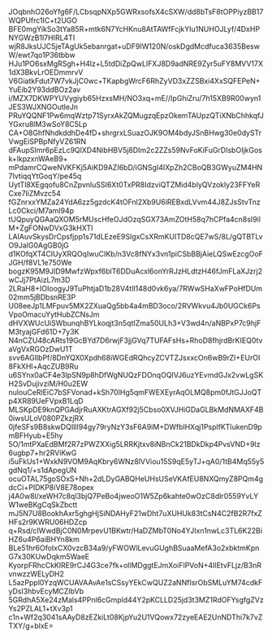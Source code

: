 JOqbnhO26oYfg6F/LCbsqpNXp5GWRxsofsX4cSXW/dd8bTsF8tOPPiyzBB17WQPUfrc1IC+t2UGO
BFE0mgYikSo3tYa85R+mtk6N7YcHKnu8AtTAWfFcjkYIu1NUHOJLyf/4DxHPNYGWzB1l7HIRL4TI
wjR8JksUJC5jeTAgUk5ebanrgat+uDF9IW120N/oskDgdMcdfuca3635BeswW/ewt7qo1P36tbbw
HJu1PO6sxMgRSgh+H4lz+L5tdDiZpQwLIFXJ8D9adNRE9Zyr5uFY8MVV17X1dX3BkvLrOEDmmrvV
V6GiatkFdut7W7vkJjC0wc+TKapbgWrcF6RhZyVD3xZZSBxi4XxSQFEPeN+YuEib2Y93ddBOz2av
i/MZX7DKWPYUVygiyb65HzxsMH/NO3xq+mE//IpGhiZru/7h15XB9R00wyn1JES3WJXNGOutleJn
PRuYQQNF1Pw6mqWztp71SyrxAkZQMugzqEpzOkemTAUpzQTiXNbChhkqfJYGxru8lM3wSoY8C5Lp
CA+O8GhfNhdkddhDe4fD+shrgrxLSuazOJK9OM4bdyJSnBHwg30e0dySTrVwgEiSPBpNfyVZ61RN
dFAupSImr6pEzLc9QlXD4NibHBV5j8DIm2c2ZZs59NvFoKiFuGrDIsbOIjkGosk+lkpzxnWAeB9+
mPdamrCQweNVKFKj5AiKD9AZI6bD/iGNSgI4IXpZh2CBoQB3GWyuZM4HN7IvtiqqYtGoqY/pe45q
UytTl8XEgqofu8CnZpvnluSSI6Xt0TxPR8IdzviQTZMid4blyQVzokly23FFYeRCxe7liZMvzc54
fGZnrxxYMZa24YdA6zz5gzdcK4tOFnl2Xb9U6iREBxdLVvm44J8ZJsStvTnzLc0Ckci/M7amI94p
tUQpuyQGAaQXOM5rMUscHfeOJdOzqSGX73AmZOtH58q7hCPfa4cn8sI9ilM+ZgFONwDVxG3kHXTI
LAIAuvSkysDrCpsfjpp1s71dLEzeE9SlgxCsXRmKUITD8cQE7wS/8L/gQTBTLvO9JaIG0AgGB0jG
d1KOfqXT4CIUyXRQOqIwuCIKb/n3Vc8fNYx3vn1piCSbBBjAieLQSwEzcgOoFJGH/f8VL1e750We
bogzK95M9JlD9MwfzWpxf6blT6DDuAcxl6onYrRJzHLdtzH46fJmFLaXJzrj2wCJj7PtAizL7m3D
2LRaH8+IOIoogyJ9TuPhtjaD1b28V4tIl148d0vk6ya/7RWwSHaXwFPoHfDUm02mm5jBDbsnRE3P
U08eeJp1LMFpuv5MX2ZXuaQg5bb4a4mBD3oco/2RVWkvu4Jb0UGCk6PsVpoOmacuYytHubZCNsJm
dHVXWUcUiSWbunqhBYLkoqjt3n5qtIZma50ULh3+V3wd4n/aNBPxP7c9hjFM3tyajGFd61D+7y3K
N4nCZU48cARts19GcBYd7D6rwjF3jjGVq7TUFAFsHs+RhoD8fhjrdBrKIEQ0tvaVgVxRGOzDwU1T
svv6AGIlbPf/8DnYQX0Xpdh68iWGEdRQhcyZCVTZJsxxcOn6wB9rZI+EUrOI8FkXHl+AqcZUB9Ru
u6SYnx0aCF4e3IpSN9p8hDfWgNUQzFDOnqOQIVJ6uzYEvmdGJx2vwLgSKH2SvDujivziM/H0u2EW
nulouCeRlEiC7bSFVonad+kSh70IHg5qmFWEXEyrAqOLMQ8pm0fJtGJJoQTp4XR89UeFVpxB1LqD
MLSKpDE9knQPGAdjrRuAXKtrAGXf92j5Cbso0XVJHiGDaGLBkMdNMAXF4B0iwsULoV080PZkzjRX
0jfeSFs9B8skwDQIllI94gy79ryNzY3sF6A9iM+DWfblHXqj1PsplfKTlukenD9pmBFHyub+E5hy
5O/1mtPXaEdBMf2R7zPWZXXig5LRRKjtxv8iNBnCk21BDkDkp4PvsVND+9lz6ugbp7+hr2RViKwG
i5uFkUs1+WxkN9VOM9AqKbry6WNz8lVViou15S9qE5yTJ+qA0/1tB4Mq55y5gdNq1/+s1dApegUN
ocuOTAL75goSOxS+Nh+2dLDyGABQHeUHsUSeVKAfEU8NXQmyZ8PQm4gdcCi+PIDKP8iV8E78opex
j4A0w8l/xeWH7c8ql3bjQ7PeBo4jweoO1W5Zp6kahte0wOzC8dlr0559YvLYW1weBKgCqSkZbctt
mJ5N7U8BookhAxr5ghgHjSiNDAHyF21wDht7uXUHUk83tCsN4C2fB2R7fxZHFs2r9KWRU06HDZcp
q+Rsd/cIWwdBjC0N0MrpevU1BKwtr/HaDZMbT0No4YJIxn1nwLc3TL6K22BiHZ6u4P6aiBHYn8km
BLe51hr6OfoIxCX0vzcB34a9/yFWOWlLevuGUghBSuaaMefA3o2xbktmKpnG7x30KUwDqkm5WaeE
KyorpFRhcCkKlRE9rCJ4G3ce7fk+ollMDggtEJmXoiFlPVoN+4IlEtvFLjz/B3nRvnwzzWELyDH2
L5azPppl0YzqWCUAVAAvAe1sCSsyYEkCwQUZ2aNNfIsrObSMLuYM74cdkFyDsI3hbvEcyMCZIbVb
5GRdhA5Xe24zMals4PPnl6cGmpld44Y2pKCLLD25jd3t3MZ1RdOFYsgfgZVzYs2PZLAL1+tXv3p1
c1n+Wf2q3041sAAyD8zEZkiLt08KjpYu2U1VQowx72zyeEAE2UnNDThi7k7vZTXY/g+blxE=
